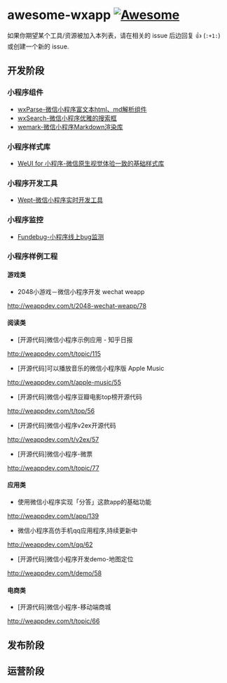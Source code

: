 # awesome-wxapp [![Awesome](https://cdn.rawgit.com/sindresorhus/awesome/d7305f38d29fed78fa85652e3a63e154dd8e8829/media/badge.svg)](https://github.com/sindresorhus/awesome)

如果你期望某个工具/资源被加入本列表，请在相关的 issue 后边回复 :+1: (`:+1:`) 或创建一个新的 issue.

## 开发阶段

### 小程序组件
* [wxParse-微信小程序富文本html、md解析组件](https://github.com/icindy/wxParse)
* [wxSearch-微信小程序优雅的搜索框](https://github.com/icindy/wxSearch)
* [wemark-微信小程序Markdown渲染库](https://github.com/TooBug/wemark)

### 小程序样式库
* [WeUI for 小程序-微信原生视觉体验一致的基础样式库](https://github.com/weui/weui-wxss/)

### 小程序开发工具
* [Wept-微信小程序实时开发工具](https://github.com/chemzqm/wept)

### 小程序监控
* [Fundebug-小程序线上bug监测](https://docs.fundebug.com/notifier/wxjs/)

### 小程序样例工程
#### 游戏类

* 2048小游戏－微信小程序开发 wechat weapp

http://weappdev.com/t/2048-wechat-weapp/78

#### 阅读类

* [开源代码]微信小程序示例应用 - 知乎日报

http://weappdev.com/t/topic/115

* [开源代码]可以播放音乐的微信小程序版 Apple Music

http://weappdev.com/t/apple-music/55

* [开源代码]微信小程序豆瓣电影top榜开源代码

http://weappdev.com/t/top/56

* [开源代码]微信小程序v2ex开源代码

http://weappdev.com/t/v2ex/57

* [开源代码]微信小程序-微票

http://weappdev.com/t/topic/77

#### 应用类

* 使用微信小程序实现「分答」这款app的基础功能

http://weappdev.com/t/app/139

* 微信小程序高仿手机qq应用程序,持续更新中

http://weappdev.com/t/qq/62

* [开源代码]微信小程序开发demo-地图定位

http://weappdev.com/t/demo/58

#### 电商类

* [开源代码]微信小程序-移动端商城

http://weappdev.com/t/topic/66

## 发布阶段


## 运营阶段
